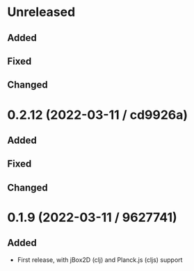 # Unreleased

## Added

## Fixed

## Changed

# 0.2.12 (2022-03-11 / cd9926a)

## Added

## Fixed

## Changed

# 0.1.9 (2022-03-11 / 9627741)

## Added

- First release, with jBox2D (clj) and Planck.js (cljs) support